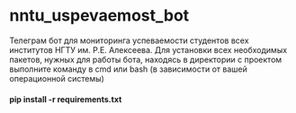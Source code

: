 # nntu_uspevaemost_bot
Телеграм бот для мониторинга успеваемости студентов всех институтов НГТУ им. Р.Е. Алексеева.
Для установки всех необходимых пакетов, нужных для работы бота, находясь в директории с проектом выполните команду в сmd или bash (в зависимости от вашей операционной системы)
#### pip install -r requirements.txt
